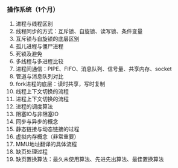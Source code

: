 ### 操作系统（1个月）
1. 进程与线程区别
2. 线程同步的方式：互斥锁、自旋锁、读写锁、条件变量
3. 互斥锁与自旋锁的底层区别
4. 孤儿进程与僵尸进程
5. 死锁及避免
6. 多线程与多进程比较
7. 进程间通信：PIPE、FIFO、消息队列、信号量、共享内存、socket
8. 管道与消息队列对比
9. fork进程的底层：读时共享，写时复制
10. 线程上下文切换的流程
11. 进程上下文切换的流程
12. 进程的调度算法
13. 阻塞IO与非阻塞IO
14. 同步与异步的概念
15. 静态链接与动态链接的过程
16. 虚拟内存概念（非常重要）
17. MMU地址翻译的具体流程
18. 缺页处理过程
19. 缺页置换算法：最久未使用算法、先进先出算法、最佳置换算法
